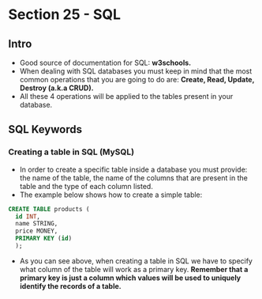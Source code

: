 # Section 25 - SQL

## Intro
* Good source of documentation for SQL: __w3schools.__
* When dealing with SQL databases you must keep in mind that the most common operations that you are going to do are: __Create, Read, Update, Destroy (a.k.a CRUD).__
* All these 4 operations will be applied to the tables present in your database.

## SQL Keywords
### Creating a table in SQL (MySQL)
* In order to create a specific table inside a database you must provide: the name of the table, the name of the columns that are present in the table and the type of each column listed.
* The example below shows how to create a simple table:
```SQL
CREATE TABLE products (
  id INT, 
  name STRING, 
  price MONEY,
  PRIMARY KEY (id)
  );
```
* As you can see above, when creating a table in SQL we have to specify what column of the table will work as a primary key. __Remember that a primary key is just a column which values will be used to uniquely identify the records of a table.__

